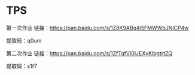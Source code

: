 # TPS

第一次作业
链接：https://pan.baidu.com/s/1Z8K9ABq4i5FMWWbJNjCP4w 


提取码：q0um


第二次作业
链接：https://pan.baidu.com/s/1ZfTqfVI0lJEXyKlbgtrtZQ 



提取码：s1f7
